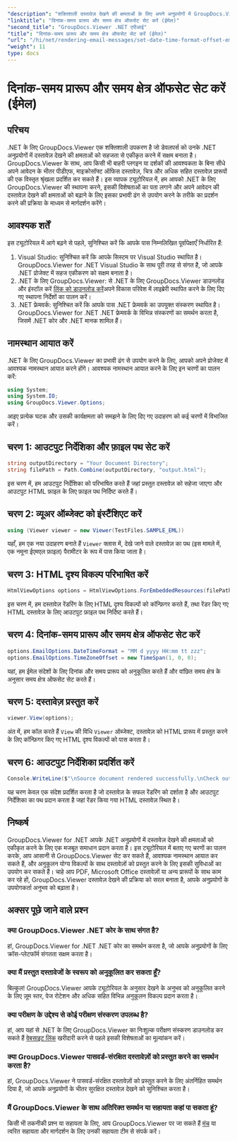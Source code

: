 ```yaml
---
"description": "शक्तिशाली दस्तावेज़ देखने की क्षमताओं के लिए अपने अनुप्रयोगों में GroupDocs.Viewer for .NET को सहजता से एकीकृत करें। अनुकूलन योग्य विकल्पों के साथ उपयोगकर्ता अनुभव को बेहतर बनाएँ।"
"linktitle": "दिनांक-समय प्रारूप और समय क्षेत्र ऑफसेट सेट करें (ईमेल)"
"second_title": "GroupDocs.Viewer .NET एपीआई"
"title": "दिनांक-समय प्रारूप और समय क्षेत्र ऑफसेट सेट करें (ईमेल)"
"url": "/hi/net/rendering-email-messages/set-date-time-format-offset-email/"
"weight": 11
type: docs
---
```

# दिनांक-समय प्रारूप और समय क्षेत्र ऑफसेट सेट करें (ईमेल)


## परिचय
.NET के लिए GroupDocs.Viewer एक शक्तिशाली उपकरण है जो डेवलपर्स को उनके .NET अनुप्रयोगों में दस्तावेज़ देखने की क्षमताओं को सहजता से एकीकृत करने में सक्षम बनाता है। GroupDocs.Viewer के साथ, आप किसी भी बाहरी प्लगइन या दर्शकों की आवश्यकता के बिना सीधे अपने आवेदन के भीतर पीडीएफ, माइक्रोसॉफ्ट ऑफिस दस्तावेज़, चित्र और अधिक सहित दस्तावेज़ प्रारूपों की एक विस्तृत श्रृंखला प्रदर्शित कर सकते हैं। इस व्यापक ट्यूटोरियल में, हम आपको .NET के लिए GroupDocs.Viewer की स्थापना करने, इसकी विशेषताओं का पता लगाने और अपने आवेदन की दस्तावेज़ देखने की क्षमताओं को बढ़ाने के लिए इसका प्रभावी ढंग से उपयोग करने के तरीके का प्रदर्शन करने की प्रक्रिया के माध्यम से मार्गदर्शन करेंगे।
## आवश्यक शर्तें
इस ट्यूटोरियल में आगे बढ़ने से पहले, सुनिश्चित करें कि आपके पास निम्नलिखित पूर्वापेक्षाएँ निर्धारित हैं:
1. Visual Studio: सुनिश्चित करें कि आपके सिस्टम पर Visual Studio स्थापित है। GroupDocs.Viewer for .NET Visual Studio के साथ पूरी तरह से संगत है, जो आपके .NET प्रोजेक्ट में सहज एकीकरण को सक्षम बनाता है।
2. .NET के लिए GroupDocs.Viewer: से .NET के लिए GroupDocs.Viewer डाउनलोड और इंस्टॉल करें [लिंक को डाउनलोड करें](https://releases.groupdocs.com/viewer/net/)अपने विकास परिवेश में लाइब्रेरी स्थापित करने के लिए दिए गए स्थापना निर्देशों का पालन करें।
3. .NET फ्रेमवर्क: सुनिश्चित करें कि आपके पास .NET फ्रेमवर्क का उपयुक्त संस्करण स्थापित है। GroupDocs.Viewer for .NET .NET फ्रेमवर्क के विभिन्न संस्करणों का समर्थन करता है, जिसमें .NET कोर और .NET मानक शामिल हैं।

## नामस्थान आयात करें
.NET के लिए GroupDocs.Viewer का प्रभावी ढंग से उपयोग करने के लिए, आपको अपने प्रोजेक्ट में आवश्यक नामस्थान आयात करने होंगे। आवश्यक नामस्थान आयात करने के लिए इन चरणों का पालन करें:

```csharp
using System;
using System.IO;
using GroupDocs.Viewer.Options;
```


आइए प्रत्येक घटक और उसकी कार्यक्षमता को समझने के लिए दिए गए उदाहरण को कई चरणों में विभाजित करें।
## चरण 1: आउटपुट निर्देशिका और फ़ाइल पथ सेट करें
```csharp
string outputDirectory = "Your Document Directory";
string filePath = Path.Combine(outputDirectory, "output.html");
```
इस चरण में, हम आउटपुट निर्देशिका को परिभाषित करते हैं जहां प्रस्तुत दस्तावेज़ को सहेजा जाएगा और आउटपुट HTML फ़ाइल के लिए फ़ाइल पथ निर्दिष्ट करते हैं।
## चरण 2: व्यूअर ऑब्जेक्ट को इंस्टैंशिएट करें
```csharp
using (Viewer viewer = new Viewer(TestFiles.SAMPLE_EML))
```
यहाँ, हम एक नया उदाहरण बनाते हैं `Viewer` क्लास में, देखे जाने वाले दस्तावेज़ का पथ (इस मामले में, एक नमूना ईएमएल फ़ाइल) पैरामीटर के रूप में पास किया जाता है।
## चरण 3: HTML दृश्य विकल्प परिभाषित करें
```csharp
HtmlViewOptions options = HtmlViewOptions.ForEmbeddedResources(filePath);
```
इस चरण में, हम दस्तावेज़ रेंडरिंग के लिए HTML दृश्य विकल्पों को कॉन्फ़िगर करते हैं, तथा रेंडर किए गए HTML दस्तावेज़ के लिए आउटपुट फ़ाइल पथ निर्दिष्ट करते हैं।
## चरण 4: दिनांक-समय प्रारूप और समय क्षेत्र ऑफसेट सेट करें
```csharp
options.EmailOptions.DateTimeFormat = "MM d yyyy HH:mm tt zzz";
options.EmailOptions.TimeZoneOffset = new TimeSpan(1, 0, 0);
```
यहां, हम ईमेल संदेशों के लिए दिनांक और समय प्रारूप को अनुकूलित करते हैं और वांछित समय क्षेत्र के अनुसार समय क्षेत्र ऑफसेट सेट करते हैं।
## चरण 5: दस्तावेज़ प्रस्तुत करें
```csharp
viewer.View(options);
```
अंत में, हम कॉल करते हैं `View` की विधि `Viewer` ऑब्जेक्ट, दस्तावेज़ को HTML प्रारूप में प्रस्तुत करने के लिए कॉन्फ़िगर किए गए HTML दृश्य विकल्पों को पास करता है।
## चरण 6: आउटपुट निर्देशिका प्रदर्शित करें
```csharp
Console.WriteLine($"\nSource document rendered successfully.\nCheck output in {outputDirectory}.");
```
यह चरण केवल एक संदेश प्रदर्शित करता है जो दस्तावेज़ के सफल रेंडरिंग को दर्शाता है और आउटपुट निर्देशिका का पथ प्रदान करता है जहां रेंडर किया गया HTML दस्तावेज़ स्थित है।

## निष्कर्ष
GroupDocs.Viewer for .NET आपके .NET अनुप्रयोगों में दस्तावेज़ देखने की क्षमताओं को एकीकृत करने के लिए एक मजबूत समाधान प्रदान करता है। इस ट्यूटोरियल में बताए गए चरणों का पालन करके, आप आसानी से GroupDocs.Viewer सेट कर सकते हैं, आवश्यक नामस्थान आयात कर सकते हैं, और अनुकूलन योग्य विकल्पों के साथ दस्तावेज़ों को प्रस्तुत करने के लिए इसकी सुविधाओं का उपयोग कर सकते हैं। चाहे आप PDF, Microsoft Office दस्तावेज़ों या अन्य प्रारूपों के साथ काम कर रहे हों, GroupDocs.Viewer दस्तावेज़ देखने की प्रक्रिया को सरल बनाता है, आपके अनुप्रयोगों के उपयोगकर्ता अनुभव को बढ़ाता है।
## अक्सर पूछे जाने वाले प्रश्न
### क्या GroupDocs.Viewer .NET कोर के साथ संगत है?
हां, GroupDocs.Viewer for .NET .NET कोर का समर्थन करता है, जो आपके अनुप्रयोगों के लिए क्रॉस-प्लेटफॉर्म संगतता सक्षम करता है।
### क्या मैं प्रस्तुत दस्तावेजों के स्वरूप को अनुकूलित कर सकता हूँ?
बिल्कुल! GroupDocs.Viewer आपके ट्यूटोरियल के अनुसार देखने के अनुभव को अनुकूलित करने के लिए ज़ूम स्तर, पेज रोटेशन और अधिक सहित विभिन्न अनुकूलन विकल्प प्रदान करता है।
### क्या परीक्षण के उद्देश्य से कोई परीक्षण संस्करण उपलब्ध है?
हां, आप यहां से .NET के लिए GroupDocs.Viewer का निःशुल्क परीक्षण संस्करण डाउनलोड कर सकते हैं [वेबसाइट लिंक](https://releases.groupdocs.com/viewer/net/) खरीदारी करने से पहले इसकी विशेषताओं का मूल्यांकन करें।
### क्या GroupDocs.Viewer पासवर्ड-संरक्षित दस्तावेज़ों को प्रस्तुत करने का समर्थन करता है?
हां, GroupDocs.Viewer ने पासवर्ड-संरक्षित दस्तावेज़ों को प्रस्तुत करने के लिए अंतर्निहित समर्थन दिया है, जो आपके अनुप्रयोगों के भीतर सुरक्षित दस्तावेज़ देखने को सुनिश्चित करता है।
### मैं GroupDocs.Viewer के साथ अतिरिक्त समर्थन या सहायता कहां पा सकता हूं?
किसी भी तकनीकी प्रश्न या सहायता के लिए, आप GroupDocs.Viewer पर जा सकते हैं [मंच](https://forum.groupdocs.com/c/viewer/9) या त्वरित सहायता और मार्गदर्शन के लिए उनकी सहायता टीम से संपर्क करें।